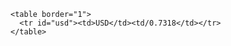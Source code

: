 <html>
<head>
    <title>Karen is Queen Bee</title>
</head>
<body>

    <table border="1">
      <tr id="usd"><td>USD</td><td/0.7318</td></tr>
    </table>

</body>
</html>
